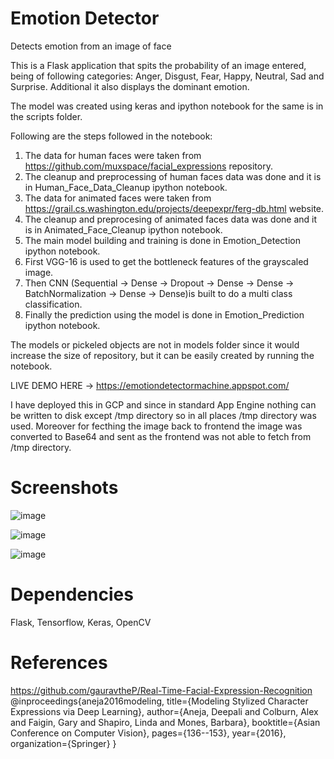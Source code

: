 # Emotion Detector
Detects emotion from an image of face

This is a Flask application that spits the probability of an image entered, being of following categories: Anger, Disgust, Fear, Happy, Neutral, Sad and Surprise. Additional it also displays the dominant emotion.

The model was created using keras and ipython notebook for the same is in the scripts folder.

Following are the steps followed in the notebook:
1. The data for human faces were taken from https://github.com/muxspace/facial_expressions repository.
2. The cleanup and preprocessing of human faces data was done and it is in Human_Face_Data_Cleanup ipython notebook.
3. The data for animated faces were taken from https://grail.cs.washington.edu/projects/deepexpr/ferg-db.html website.
4. The cleanup and preprocesing of animated faces data was done and it is in Animated_Face_Cleanup ipython notebook.
5. The main model building and training is done in Emotion_Detection ipython notebook.
6. First VGG-16 is used to get the bottleneck features of the grayscaled image.
7. Then CNN (Sequential -> Dense -> Dropout -> Dense -> Dense -> BatchNormalization -> Dense -> Dense)is built to do a multi class classification.
8. Finally the prediction using the model is done in Emotion_Prediction ipython notebook.

The models or pickeled objects are not in models folder since it would increase the size of repository, but it can be easily created by running the notebook.

LIVE DEMO HERE -> https://emotiondetectormachine.appspot.com/

I have deployed this in GCP and since in standard App Engine nothing can be written to disk except /tmp directory so in all places /tmp directory was used. Moreover for fecthing the image back to frontend the image was converted to Base64 and sent as the frontend was not able to fetch from /tmp directory. 

# Screenshots
![image](https://user-images.githubusercontent.com/16362957/66321070-849a5980-e90f-11e9-8e4b-98c41896ecb4.png)

![image](https://user-images.githubusercontent.com/16362957/66321167-b27f9e00-e90f-11e9-831e-5467b53783cd.png)

![image](https://user-images.githubusercontent.com/16362957/66321580-536e5900-e910-11e9-9cf1-3bc8e9099bf9.png)

# Dependencies
Flask, Tensorflow, Keras, OpenCV

# References
https://github.com/gauravtheP/Real-Time-Facial-Expression-Recognition
@inproceedings{aneja2016modeling,
  title={Modeling Stylized Character Expressions via Deep Learning},
  author={Aneja, Deepali and Colburn, Alex and Faigin, Gary and Shapiro, Linda and Mones, Barbara},
  booktitle={Asian Conference on Computer Vision},
  pages={136--153},
  year={2016},
  organization={Springer}
}
